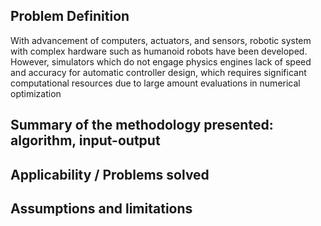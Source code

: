 ## Problem Definition
With advancement of computers, actuators, and sensors, robotic system with complex hardware such as humanoid robots have been developed. However, simulators which do not engage physics engines lack of speed and accuracy for automatic controller design, which requires significant computational resources due to large amount evaluations in numerical optimization

## Summary of the methodology presented: algorithm, input-output

## Applicability / Problems solved

## Assumptions and limitations
